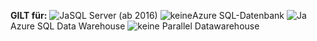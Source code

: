 <Token>**GILT für:** ![Ja](media/yes.png)SQL Server (ab 2016) ![keine](media/no.png)Azure SQL-Datenbank ![Ja](media/yes.png)Azure SQL Data Warehouse ![keine](media/no.png) Parallel Datawarehouse </Token>


